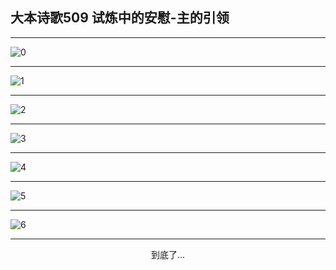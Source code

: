 
## 大本诗歌509 试炼中的安慰-主的引领
        
<div id="aplayer0"></div>

---

<img alt="0" data-original="/data/d0509/0.png">

---

<img alt="1" data-original="/data/d0509/1.png">

---

<img alt="2" data-original="/data/d0509/2.png">

---

<img alt="3" data-original="/data/d0509/3.png">

---

<img alt="4" data-original="/data/d0509/4.png">

---

<img alt="5" data-original="/data/d0509/5.png">

---

<img alt="6" data-original="/data/d0509/6.png">

---

<p style="text-align: center">到底了...</p>

<script src="/js/dist-view.js"></script>

<script>
MAIN.id = 'd0509';
        
const ap0 = new APlayer({
    container: document.getElementById('aplayer0'),
    volume: 1,
    loop: 'none',
    preload: 'none',
    audio: [{
        name: '大本诗歌509.mp3',
        artist: '大本诗歌',
        url: 'https://res.wx.qq.com/voice/getvoice?mediaid=MzI0NTk3MDM5M18yMjQ3NDkzOTI0',
        cover: '/favicon'
    }]
});
</script>
